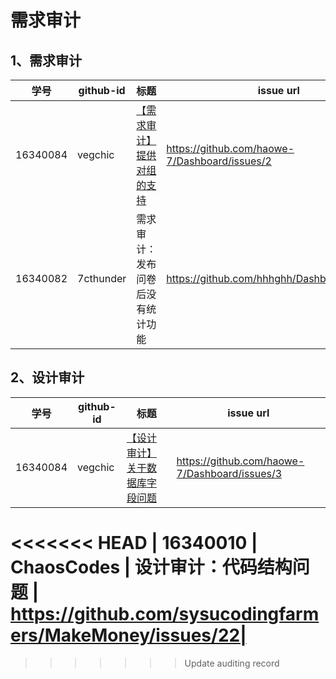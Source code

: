 # 需求审计



## 1、需求审计

|   学号   | github-id | 标题                                                         | issue url                                     |
| :------: | --------- | ------------------------------------------------------------ | --------------------------------------------- |
| 16340084 | vegchic   | [【需求审计】提供对组的支持](https://github.com/haowe-7/Dashboard/issues/2) | https://github.com/haowe-7/Dashboard/issues/2 |
| 16340082 | 7cthunder | 需求审计：发布问卷后没有统计功能 | https://github.com/hhhghh/Dashboard/issues/5|



## 2、设计审计


|   学号   | github-id | 标题                                                         | issue url                                     |
| :------: | --------- | ------------------------------------------------------------ | --------------------------------------------- |
| 16340084 | vegchic   | [【设计审计】关于数据库字段问题](https://github.com/haowe-7/Dashboard/issues/3) | https://github.com/haowe-7/Dashboard/issues/3 |
<<<<<<< HEAD
| 16340010 | ChaosCodes | 设计审计：代码结构问题 | https://github.com/sysucodingfarmers/MakeMoney/issues/22|
=======

>>>>>>> Update auditing record
